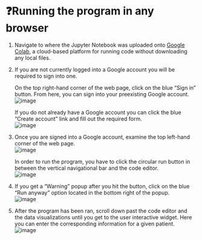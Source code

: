 # ❓Running the program in any browser
1. Navigate to where the Jupyter Notebook was uploaded onto [Google Colab](colab.research.google.com/drive/1gUbvZCjDTxzFoz_blbkDKQwGoaY81uNG?usp=sharing), a cloud-based platform for running code without downloading any local files.
   
2.	If you are not currently logged into a Google account you will be required to sign into one. 

    On the top right-hand corner of the web page, click on the blue “Sign in” button. From here, you can sign into your preexisting Google account. 
    <br>![image](https://github.com/drewmarsh/stroke-detector-AI/assets/78824781/1b8efed7-b2cf-4bf9-a638-b5cb6696969e)

    If you do not already have a Google account you can click the blue “Create account” link and fill out the required form.
    <br>![image](https://github.com/drewmarsh/stroke-detector-AI/assets/78824781/2389248e-a20f-442a-a9b4-2024d26520c5)

3.	Once you are signed into a Google account, examine the top left-hand corner of the web page.
    <br>![image](https://github.com/drewmarsh/stroke-detector-AI/assets/78824781/1b72c3e7-e8fd-4726-969c-3017513bd3c8)

    In order to run the program, you have to click the circular run button in between the vertical navigational bar and the code editor.
    <br>![image](https://github.com/drewmarsh/stroke-detector-AI/assets/78824781/c1da58ab-6484-40e1-93b5-d35de2ee1534)
  	
4.	If you get a “Warning” popup after you hit the button, click on the blue “Run anyway” option located in the bottom right of the popup.
    <br>![image](https://github.com/drewmarsh/stroke-detector-AI/assets/78824781/87f4388a-ae22-451d-b514-f20d6daabc4c)

5. After the program has been ran, scroll down past the code editor and the data visualizations until you get to the user interactive widget. Here you can enter the corresponding information for a given patient.
   <br>![image](https://github.com/drewmarsh/stroke-detector-AI/assets/78824781/380e2afa-7798-4e9d-aee5-46a786c6ec8d)


